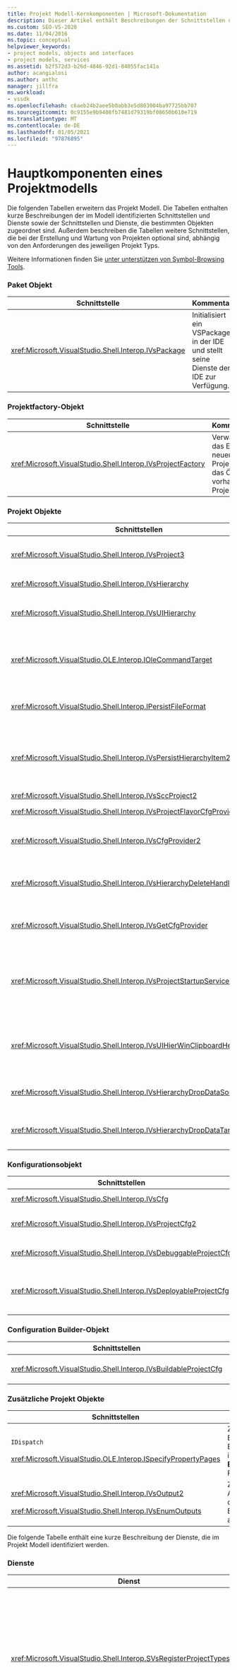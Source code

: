 ```yaml
---
title: Projekt Modell-Kernkomponenten | Microsoft-Dokumentation
description: Dieser Artikel enthält Beschreibungen der Schnittstellen und Dienste, die im Projekt Modell Kern identifiziert werden, sowie der Schnittstellen und Dienste, die Objekten zugeordnet sind.
ms.custom: SEO-VS-2020
ms.date: 11/04/2016
ms.topic: conceptual
helpviewer_keywords:
- project models, objects and interfaces
- project models, services
ms.assetid: b2f572d3-b26d-4846-92d1-84055fac141a
author: acangialosi
ms.author: anthc
manager: jillfra
ms.workload:
- vssdk
ms.openlocfilehash: c6aeb24b2aee5b0abb3e5d803004ba97725bb707
ms.sourcegitcommit: 0c9155e9b9408fb7481d79319bf08650b610e719
ms.translationtype: MT
ms.contentlocale: de-DE
ms.lasthandoff: 01/05/2021
ms.locfileid: "97876895"
---
```

# <a name="project-model-core-components"></a>Hauptkomponenten eines Projektmodells
Die folgenden Tabellen erweitern das Projekt Modell. Die Tabellen enthalten kurze Beschreibungen der im Modell identifizierten Schnittstellen und Dienste sowie der Schnittstellen und Dienste, die bestimmten Objekten zugeordnet sind. Außerdem beschreiben die Tabellen weitere Schnittstellen, die bei der Erstellung und Wartung von Projekten optional sind, abhängig von den Anforderungen des jeweiligen Projekt Typs.

 Weitere Informationen finden Sie [unter unterstützen von Symbol-Browsing Tools](../../extensibility/internals/supporting-symbol-browsing-tools.md).

### <a name="package-object"></a>Paket Objekt

|Schnittstelle|Kommentare|
|---------------|--------------|
|<xref:Microsoft.VisualStudio.Shell.Interop.IVsPackage>|Initialisiert ein VSPackage in der IDE und stellt seine Dienste der IDE zur Verfügung.|

### <a name="project-factory-object"></a>Projektfactory-Objekt

|Schnittstelle|Kommentare|
|---------------|--------------|
|<xref:Microsoft.VisualStudio.Shell.Interop.IVsProjectFactory>|Verwaltet das Erstellen neuer Projekte und das Öffnen vorhandener Projekte.|

### <a name="project-objects"></a>Projekt Objekte

|Schnittstellen|Kommentare|
|----------------|--------------|
|<xref:Microsoft.VisualStudio.Shell.Interop.IVsProject3>|Verwaltet das Hinzufügen und Entfernen von Projekt Elementen, öffnet Editoren und verwaltet die Zuordnung zwischen den einzelnen dokumentmonikern und `VSITEMID` . Erbt von `IVsProject` und `IVsProject2` .|
|<xref:Microsoft.VisualStudio.Shell.Interop.IVsHierarchy>|Verwaltet Navigations-und Anzeigeeigenschaften und stellt Ereignisse bereit.|
|<xref:Microsoft.VisualStudio.Shell.Interop.IVsUIHierarchy>|Ermöglicht Befehlsausführung ähnlich der von `IOleCommandTarget` für Befehle wie Ausschneiden und umbenennen, die nur angewendet werden, wenn sich der Fokus auf Projektmappen-Explorer befindet.|
|<xref:Microsoft.VisualStudio.OLE.Interop.IOleCommandTarget>|Dient als primäre Befehls Ziel Schnittstelle für eine Projekt Hierarchie. Dabei handelt es sich um die Standardschnittstelle zum Abfragen von Objekten für den Befehlsstatus oder den Status und die Ausführung von Befehlen. Verfügbar, wenn Sie nicht im Projektfenster den Fokus haben.|
|<xref:Microsoft.VisualStudio.Shell.Interop.IPersistFileFormat>|Koordiniert die Persistenz des Projekt Zustands. In der Regel wird der Projektstatus als Projektdatei gespeichert, kann aber an Speichersysteme angepasst werden, die nicht Datei basiert sind.|
|<xref:Microsoft.VisualStudio.Shell.Interop.IVsPersistHierarchyItem2>|Ermöglicht dem Projekt, alle Aspekte der Persistenz für die zugehörigen Projekt Elemente als Dateien auf Datenträgern oder Objekten in anderen Speichersystemen zu verwalten. Die- `IVsPersistHierarchyItem2` Schnittstelle wird für Elemente verwendet, die die- <xref:Microsoft.VisualStudio.Shell.Interop.IVsPersistDocData2> Schnittstelle nicht implementieren.|
|<xref:Microsoft.VisualStudio.Shell.Interop.IVsSccProject2>|Koordiniert Interaktionen mit der Quell Code Verwaltung.|
|<xref:Microsoft.VisualStudio.Shell.Interop.IVsProjectFlavorCfgProvider>|Ermöglicht es-Projekten, Konfigurationsinformationen zu verwalten.|
|<xref:Microsoft.VisualStudio.Shell.Interop.IVsCfgProvider2>|Verwaltet Projekt Konfigurationsobjekte, z. b. Debug-/Releasekonfigurationen. Build-, Bereitstellungs-und Debugvorgänge werden über Projekt Konfigurationsobjekte koordiniert.|
|<xref:Microsoft.VisualStudio.Shell.Interop.IVsHierarchyDeleteHandler>|Wird von Hierarchien implementiert, um die Lösch-(destruktiven) oder Entfernungs Optionen (nicht destruktiv) für Hierarchie Elemente zu steuern. Ruft die Abfrage Schnittstelle in der Schnittstelle `IVsHierarchyDeleteHandler` von der-Schnittstelle auf `IVsHierarchy` .|
|<xref:Microsoft.VisualStudio.Shell.Interop.IVsGetCfgProvider>|Stellt die Implementierungs Option bereit, mit der das-Objekt, das die-Schnittstelle unterstützt, `IVsCfgProvider2` in einer anderen com-Identität als das Projekt Objekt vorhanden ist `IVsHierarchy`|
|<xref:Microsoft.VisualStudio.Shell.Interop.IVsProjectStartupServices>|Optionale Schnittstelle, die implementiert wird, um das Projekt von anderen Entwicklern erweiterbar zu machen. Die- `IVsProjectStartupServices` Schnittstelle ermöglicht einem Drittanbieter-VSPackage, eine GUID zu registrieren, die in der Projektdatei gespeichert wird, sodass Sie bei jedem Laden des Projekts die Dienst-GUID des Drittanbieters in die Projektdatei laden und `QueryService` für diese GUID anrufen.|
|<xref:Microsoft.VisualStudio.Shell.Interop.IVsUIHierWinClipboardHelperEvents>|Wird von Quell Hierarchien in einem `UIHierarchy` Fenster implementiert, um Zwischenablage Vorgänge wie Ausschneiden, kopieren und einfügen zu koordinieren. Verwenden `AdviseClipboardHelperEvents` Sie die Schnittstelle zum Registrieren von Zwischenablage Ereignissen.|
|<xref:Microsoft.VisualStudio.Shell.Interop.IVsHierarchyDropDataSource2>|Stellt Informationen zu einem gezogenen Element relativ zu seiner Datenquelle während eines Drag & Drop-Vorgangs in einem UI-Hierarchie Fenster bereit. Wird von der- `IVsHierarchy` Schnittstelle aufgerufen.|
|<xref:Microsoft.VisualStudio.Shell.Interop.IVsHierarchyDropDataTarget>|Stellt Informationen zu einem gezogenen Element relativ zum Ablage Ziel während eines Drag & Drop-Vorgangs in einem UI-Hierarchie Fenster bereit. Wird von der- `IVsHierarchy` Schnittstelle aufgerufen.|

### <a name="configuration-object"></a>Konfigurationsobjekt

|Schnittstellen|Kommentare|
|----------------|--------------|
|<xref:Microsoft.VisualStudio.Shell.Interop.IVsCfg>|Stellt Informationen zu einer-Konfiguration bereit.|
|<xref:Microsoft.VisualStudio.Shell.Interop.IVsProjectCfg2>|Ermöglicht es-Projekten, Konfigurationsinformationen zu verwalten.|
|<xref:Microsoft.VisualStudio.Shell.Interop.IVsDebuggableProjectCfg>|Ermöglicht das Ausführen eines Projekts unter der Steuerung des Debuggers.|
|<xref:Microsoft.VisualStudio.Shell.Interop.IVsDeployableProjectCfg>|Wird von Bereitstellungs Projekten implementiert, die Bereitstellungs Vorgänge für andere Projekte ausführen.|

### <a name="configuration-builder-object"></a>Configuration Builder-Objekt

|Schnittstellen|Kommentare|
|----------------|--------------|
|<xref:Microsoft.VisualStudio.Shell.Interop.IVsBuildableProjectCfg>|Verwaltet den Buildvorgang einer Projektkonfiguration.|

### <a name="additional-project-objects"></a>Zusätzliche Projekt Objekte

|Schnittstellen|Kommentare|
|----------------|--------------|
|`IDispatch`<br /><br /> <xref:Microsoft.VisualStudio.OLE.Interop.ISpecifyPropertyPages>|Zeigt die Element Eigenschaften im **Eigenschaften** Fenster an.|
|<xref:Microsoft.VisualStudio.Shell.Interop.IVsOutput2><br /><br /> <xref:Microsoft.VisualStudio.Shell.Interop.IVsEnumOutputs>|Zeigt Ausgaben für die Bereitstellung an.|

 Die folgende Tabelle enthält eine kurze Beschreibung der Dienste, die im Projekt Modell identifiziert werden.

### <a name="services"></a>Dienste

|Dienst|Kommentare|
|-------------|--------------|
|<xref:Microsoft.VisualStudio.Shell.Interop.SVsRegisterProjectTypes>|Wird von VSPackages verwendet, die Projekttypen implementieren, um zu registrieren, ob Ihre projektfactory mit der IDE vorhanden ist. Das VSPackage muss `QueryService` für diesen Dienst aufrufen und seine projektfactory registrieren, wenn die- `IVsPackage::SetSite` Methode aufgerufen wird. Wenn die- `SetSite` Methode nicht aufgerufen wird, wird das Projekt nicht instanziiert.|
|<xref:Microsoft.VisualStudio.Shell.Interop.SVsSolution>|Bietet Zugriff auf die interne, integrierte Darstellung der aktuellen Projekt Mappe der IDE, z. b. die Möglichkeit, Projekte aufzulisten, neue Projekte zu erstellen, die Projektänderungen zu beachten usw.|
|<xref:Microsoft.VisualStudio.Shell.Interop.SVsSccManager>|Wird von Projekten aufgerufen, die an der Quell Code Verwaltung teilnehmen möchten.|
|<xref:Microsoft.VisualStudio.Shell.Interop.SVsRunningDocumentTable>|Verwaltet eine Tabelle mit geöffneten Dokumenten, um zu bestimmen, ob ein oder mehrere Projekt Elemente bereits geöffnet sind.|
|<xref:Microsoft.VisualStudio.Shell.Interop.SVsUIShellOpenDocument>|Enthält die Schnittstellen und Methoden, die aufgerufen werden, um ein Projekt Element tatsächlich mithilfe des Standard-Editors oder eines bestimmten Editors zu öffnen.|
|<xref:Microsoft.VisualStudio.Shell.Interop.SVsTrackProjectDocuments>|Muss von allen Projekten aufgerufen werden, wenn Sie Elemente hinzufügen, entfernen oder umbenennen.|
|<xref:Microsoft.VisualStudio.Shell.Interop.SVsFileChangeEx>|Verwaltet Änderungen an einer Datei oder einem Verzeichnis und benachrichtigt Clients, wenn ausgewählte Dateien auf dem Datenträger geändert wurden.|
|<xref:Microsoft.VisualStudio.Shell.Interop.SVsQueryEditQuerySave>|Muss von allen Projekten und Editoren aufgerufen werden, bevor Sie Elemente geändert oder gespeichert werden.|
|<xref:Microsoft.VisualStudio.Shell.Interop.SVsSolutionBuildManager>|Verwaltet die Reihenfolge von Build-und Bereitstellungs Vorgängen für Projekt Konfigurationen.|
|<xref:Microsoft.VisualStudio.Shell.Interop.SVsShellDebugger>|Bietet Zugriff auf Low-Level-Debugger-Dienste, die für die meisten debuggingsteuerelemente|
|<xref:Microsoft.VisualStudio.Shell.Interop.SVsShellMonitorSelection>|Ermöglicht VSPackages den Zugriff auf Informationen über die aktuelle Auswahl und ermöglicht die Kommunikation mit dem **Eigenschaften** Fenster.|
|<xref:Microsoft.VisualStudio.Shell.Interop.SVsUIShell>|Bietet grundlegende IDE-Funktionen, wie z. b. die Möglichkeit zum Erstellen und Auflisten von Tool Fenstern oder Dokument Fenstern oder zum Melden eines Fehlers an den Benutzer.|
|<xref:Microsoft.VisualStudio.Shell.Interop.SVsStatusbar>|Bietet Zugriff auf die Statusleiste der IDE.|
|<xref:Microsoft.VisualStudio.Shell.Interop.IVsExtensibility3>|Wird verwendet, um das Automatisierungs Modell zu implementieren. In Ihrem Projekt Modell wird ein Properties-Objekt zurückgegeben, mit dem Sie eine Instanz dieses Objekts erstellen können.|
|<xref:Microsoft.VisualStudio.Shell.Interop.SVsUIHierWinClipboardHelper>|Wird zum Implementieren von Zwischenablage Ereignissen für das Project-Objekt in der Hierarchie verwendet. `SVsUIHierWinClipboardHelper` mit können Sie Ausschneide-, Kopier-und Einfügevorgänge ordnungsgemäß behandeln.|

## <a name="see-also"></a>Weitere Informationen
- <xref:Microsoft.VisualStudio.OLE.Interop.IOleCommandTarget>
- [Prüfliste: Erstellen neuer Projekttypen](../../extensibility/internals/checklist-creating-new-project-types.md)
- [Nicht im Build: Verwenden von HierUtil7-Projektklassen zum Implementieren eines Projekt Typs (C++)](/previous-versions/bb166212(v=vs.100))
- [Unterstützen von Tools zum Durchsuchen von Symbolen](../../extensibility/internals/supporting-symbol-browsing-tools.md)
- [Elemente eines Projektmodells](../../extensibility/internals/elements-of-a-project-model.md)